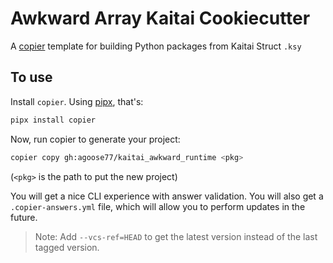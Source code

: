 # Awkward Array Kaitai Cookiecutter

A [copier][] template for building Python packages from Kaitai Struct `.ksy`


## To use

Install `copier`. Using [pipx][], that's:

```bash
pipx install copier
```

Now, run copier to generate your project:

```bash
copier copy gh:agoose77/kaitai_awkward_runtime <pkg>
```

(`<pkg>` is the path to put the new project)

You will get a nice CLI experience with answer validation. You will also get a
`.copier-answers.yml` file, which will allow you to perform updates in the
future.

> Note: Add `--vcs-ref=HEAD` to get the latest version instead of the last
> tagged version.



[copier]: https://copier.readthedocs.io
[pipx]: https://pypa.github.io/pipx/
